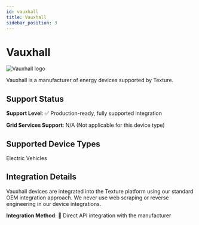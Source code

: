 ```yaml
---
id: vauxhall
title: Vauxhall
sidebar_position: 3
---
```


# Vauxhall

<div style={{ textAlign: 'center', margin: '20px 0' }}>
  <img 
    src="https://device.cms.texture.energy/logo/%20Vauxhall%20Vector%20Icon.svg" 
    alt="Vauxhall logo" 
    style={{ maxWidth: '200px', maxHeight: '150px' }}
  />
</div>

Vauxhall is a manufacturer of energy devices supported by Texture.



## Support Status

**Support Level**: ✅ Production-ready, fully supported integration

**Grid Services Support**: N/A (Not applicable for this device type)

## Supported Device Types

Electric Vehicles

## Integration Details

Vauxhall devices are integrated into the Texture platform using our standard OEM integration approach. We never use web scraping or reverse engineering in our device integrations.

**Integration Method**: 🔌 Direct API integration with the manufacturer



